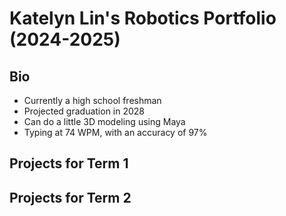 # Katelyn Lin's Robotics Portfolio (2024-2025)

## Bio
* Currently a high school freshman
* Projected graduation in 2028
* Can do a little 3D modeling using Maya
* Typing at 74 WPM, with an accuracy of 97%

## Projects for Term 1

## Projects for Term 2
